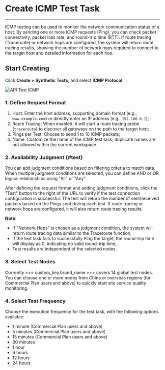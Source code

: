 # Create ICMP Test Task
---

ICMP testing can be used to monitor the network communication status of a host. By sending one or more ICMP requests (Ping), you can check packet connectivity, packet loss rate, and round-trip time (RTT). If route tracing (Traceroute) or network hops are configured, the system will return route tracing results, showing the number of network hops required to connect to the target host and detailed information for each hop.

## Start Creating

Click **Create > Synthetic Tests**, and select **ICMP Protocol**.

![API Test ICMP](../../img/api_test_icmp.png)


### 1. Define Request Format

1. Host: Enter the host address, supporting domain format (e.g., `www.example.com`) or directly enter an IP address (e.g., `192.186.0.1`);
2. Route Tracing: When enabled, it will start a route tracing probe (`traceroute`) to discover all gateways on the path to the target host;
3. Pings per Test: Choose to send 1 to 10 ICMP packets;
4. Name: Customize the name of the ICMP test task; duplicate names are not allowed within the current workspace.

### 2. Availability Judgment {#test}

You can add judgment conditions based on filtering criteria to match data. When multiple judgment conditions are selected, you can define AND or OR logical relationships using "All" or "Any".

After defining the request format and adding judgment conditions, click the "Test" button to the right of the URL to verify if the test connection configuration is successful. The test will return the number of sent/received packets based on the Pings sent during each test. If route tracing or network hops are configured, it will also return route tracing results.

**Note**:

- If "Network Hops" is chosen as a judgment condition, the system will return route tracing data similar to the Traceroute function;
- If the test task fails to successfully Ping the target, the round-trip time will display as 0, indicating no valid round-trip time;
- Test results are independent of the selected nodes.


### 3. Select Test Nodes

Currently <<< custom_key.brand_name >>> covers 14 global test nodes. You can choose one or more nodes from China or overseas regions (for Commercial Plan users and above) to quickly start site service quality monitoring.


### 4. Select Test Frequency

Choose the execution frequency for the test task, with the following options available:

- 1 minute (Commercial Plan users and above)
- 5 minutes (Commercial Plan users and above)
- 15 minutes (Commercial Plan users and above)
- 30 minutes
- 1 hour
- 6 hours
- 12 hours
- 24 hours